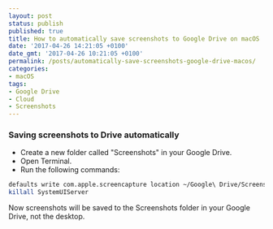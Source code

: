 ```yaml
---
layout: post
status: publish
published: true
title: How to automatically save screenshots to Google Drive on macOS
date: '2017-04-26 14:21:05 +0100'
date_gmt: '2017-04-26 10:21:05 +0100'
permalink: /posts/automatically-save-screenshots-google-drive-macos/
categories:
- macOS
tags:
- Google Drive
- Cloud
- Screenshots
---
```

### Saving screenshots to Drive automatically

* Create a new folder called "Screenshots" in your Google Drive.
* Open Terminal.
* Run the following commands:

```bash
defaults write com.apple.screencapture location ~/Google\ Drive/Screenshots/
killall SystemUIServer
```
Now screenshots will be saved to the Screenshots folder in your Google Drive, not the desktop.
